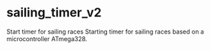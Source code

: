 # sailing_timer_v2
Start timer for sailing races
Starting timer for sailing races based on a microcontroller ATmega328. 
